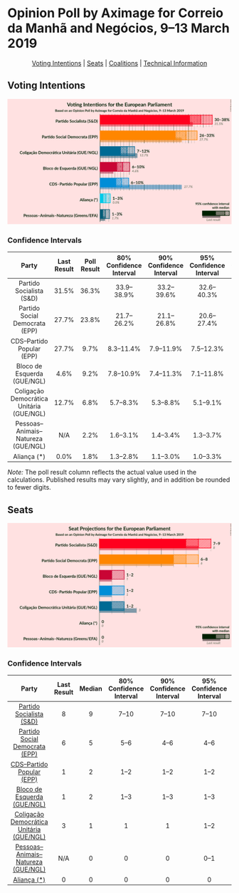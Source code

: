# Opinion Poll by Aximage for Correio da Manhã and Negócios, 9–13 March 2019

<p align="center"><a href="#voting-intentions">Voting Intentions</a> | <a href="#seats">Seats</a> | <a href="#coalitions">Coalitions</a> | <a href="#technical-information">Technical Information</a></p>

## Voting Intentions

![Graph with voting intentions not yet produced](2019-03-13-Aximage.png "Voting Intentions")

### Confidence Intervals

| Party | Last Result | Poll Result | 80% Confidence Interval | 90% Confidence Interval | 95% Confidence Interval | 99% Confidence Interval |
|:-----:|:-----------:|:-----------:|:-----------------------:|:-----------------------:|:-----------------------:|:-----------------------:|
| Partido Socialista (S&D) | 31.5% | 36.3% | 33.9–38.9% |33.2–39.6% |32.6–40.3% |31.4–41.5% |
| Partido Social Democrata (EPP) | 27.7% | 23.8% | 21.7–26.2% |21.1–26.8% |20.6–27.4% |19.6–28.6% |
| CDS–Partido Popular (EPP) | 27.7% | 9.7% | 8.3–11.4% |7.9–11.9% |7.5–12.3% |6.9–13.2% |
| Bloco de Esquerda (GUE/NGL) | 4.6% | 9.2% | 7.8–10.9% |7.4–11.3% |7.1–11.8% |6.5–12.6% |
| Coligação Democrática Unitária (GUE/NGL) | 12.7% | 6.8% | 5.7–8.3% |5.3–8.8% |5.1–9.1% |4.6–9.9% |
| Pessoas–Animais–Natureza (GUE/NGL) | N/A | 2.2% | 1.6–3.1% |1.4–3.4% |1.3–3.7% |1.0–4.2% |
| Aliança (*) | 0.0% | 1.8% | 1.3–2.8% |1.1–3.0% |1.0–3.3% |0.8–3.8% |

*Note:* The poll result column reflects the actual value used in the calculations. Published results may vary slightly, and in addition be rounded to fewer digits.

## Seats

![Graph with seats not yet produced](2019-03-13-Aximage-seats.png "Seats")

### Confidence Intervals

| Party | Last Result | Median | 80% Confidence Interval | 90% Confidence Interval | 95% Confidence Interval | 99% Confidence Interval |
|:-----:|:-----------:|:------:|:-----------------------:|:-----------------------:|:-----------------------:|:-----------------------:|
| <a href="#partido-socialista-(s&d)">Partido Socialista (S&D)</a> | 8 | 9 | 7–10 |7–10 |7–10 |7–10 |
| <a href="#partido-social-democrata-(epp)">Partido Social Democrata (EPP)</a> | 6 | 5 | 5–6 |4–6 |4–6 |4–7 |
| <a href="#cds–partido-popular-(epp)">CDS–Partido Popular (EPP)</a> | 1 | 2 | 1–2 |1–2 |1–2 |1–2 |
| <a href="#bloco-de-esquerda-(gue/ngl)">Bloco de Esquerda (GUE/NGL)</a> | 1 | 2 | 1–3 |1–3 |1–3 |1–3 |
| <a href="#coligação-democrática-unitária-(gue/ngl)">Coligação Democrática Unitária (GUE/NGL)</a> | 3 | 1 | 1 |1 |1–2 |1–2 |
| <a href="#pessoas–animais–natureza-(gue/ngl)">Pessoas–Animais–Natureza (GUE/NGL)</a> | N/A | 0 | 0 |0 |0–1 |0–1 |
| <a href="#aliança-(*)">Aliança (*)</a> | 0 | 0 | 0 |0 |0 |0 |

